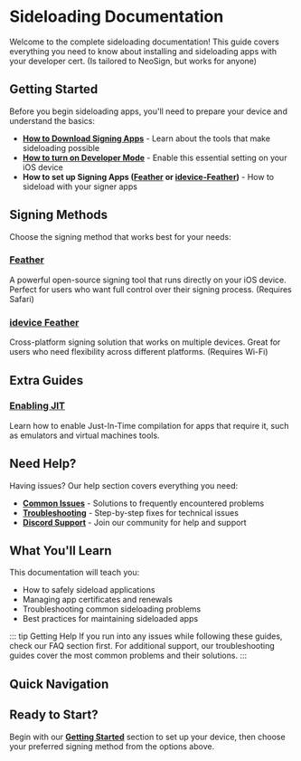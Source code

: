# Sideloading Documentation

Welcome to the complete sideloading documentation! This guide covers everything you need to know about installing and sideloading apps with your developer cert. (Is tailored to NeoSign, but works for anyone)

## Getting Started

Before you begin sideloading apps, you'll need to prepare your device and understand the basics:

- **[How to Download Signing Apps](/guide/getting-started/downloading-signing-apps)** - Learn about the tools that make sideloading possible
- **[How to turn on Developer Mode](/guide/getting-started/developer-mode)** - Enable this essential setting on your iOS device
- **How to set up Signing Apps ([Feather](/guide/apps/feather) or [idevice-Feather](/guide/apps/idevice-feather))** - How to sideload with your signer apps

## Signing Methods

Choose the signing method that works best for your needs:

### [Feather](/guide/apps/feather)
A powerful open-source signing tool that runs directly on your iOS device. Perfect for users who want full control over their signing process. (Requires Safari)


### [idevice Feather](/guide/apps/idevice-feather) 
Cross-platform signing solution that works on multiple devices. Great for users who need flexibility across different platforms. (Requires Wi-Fi)


## Extra Guides

### [Enabling JIT](/guide/guides/enabling-jit)
Learn how to enable Just-In-Time compilation for apps that require it, such as emulators and virtual machines tools.


## Need Help?

Having issues? Our help section covers everything you need:

- **[Common Issues](/guide/troubleshooting/common-issues)** - Solutions to frequently encountered problems
- **[Troubleshooting](/guide/troubleshooting/troubleshooting)** - Step-by-step fixes for technical issues  
- **[Discord Support](/guide/troubleshooting/discord)** - Join our community for help and support

## What You'll Learn

This documentation will teach you:

- How to safely sideload applications
- Managing app certificates and renewals
- Troubleshooting common sideloading problems
- Best practices for maintaining sideloaded apps

::: tip Getting Help
If you run into any issues while following these guides, check our FAQ section first. For additional support, our troubleshooting guides cover the most common problems and their solutions.
:::

## Quick Navigation


## Ready to Start?

Begin with our **[Getting Started](/guide/getting-started/developer-mode)** section to set up your device, then choose your preferred signing method from the options above. 
